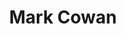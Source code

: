 ---
title: Mark Cowan
position: 20
from: Cowan Strategies
link: "http://www.cowanstrategies.net/mcowan"
section: "board"
---